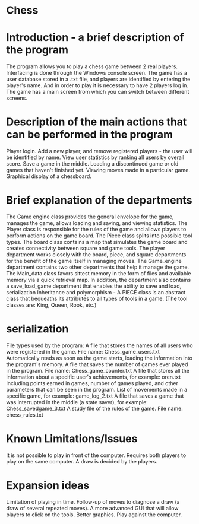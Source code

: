 # Chess

# Introduction - a brief description of the program
The program allows you to play a chess game between 2 real players.
Interfacing is done through the Windows console screen.
The game has a user database stored in a .txt file, and players are identified by entering the player's name.
And in order to play it is necessary to have 2 players log in.
The game has a main screen from which you can switch between different screens.


# Description of the main actions that can be performed in the program
Player login.
Add a new player, and remove registered players - the user will be identified by name.
View user statistics by ranking all users by overall score.
Save a game in the middle.
Loading a discontinued game or old games that haven't finished yet.
Viewing moves made in a particular game.
Graphical display of a chessboard.


# Brief explanation of the departments
The Game engine class provides the general envelope for the game, manages the game, allows loading and saving, and viewing statistics.
The Player class is responsible for the rules of the game and allows players to perform actions on the game board.
The Piece class splits into possible tool types.
The board class contains a map that simulates the game board and creates connectivity between square and game tools.
The player department works closely with the board, piece, and square departments for the benefit of the game itself in managing moves.
The Game_engine department contains two other departments that help it manage the game. The Main_data class favors sittest memory in the form of files and available memory via a quick retrieval map.
In addition, the department also contains a save_load_game department that enables the ability to save and load, serialization
Inheritance and polymorphism - A PIECE class is an abstract class that bequeaths its attributes to all types of tools in a game. 
(The tool classes are: King, Queen, Rook, etc.)

# serialization
File types used by the program:
A file that stores the names of all users who were registered in the game. File name: Chess_game_users.txt
Automatically reads as soon as the game starts, loading the information into the program's memory.
A file that saves the number of games ever played in the program. File name: Chess_game_counter.txt
A file that stores all the information about a specific user's achievements, for example: oren.txt
Including points earned in games, number of games played, and other parameters that can be seen in the program.
List of movements made in a specific game, for example: game_log_2.txt
A file that saves a game that was interrupted in the middle (a state saver), for example: Chess_savedgame_3.txt
A study file of the rules of the game. File name: chess_rules.txt

# Known Limitations/Issues
It is not possible to play in front of the computer.
Requires both players to play on the same computer.
A draw is decided by the players.

# Expansion ideas
Limitation of playing in time. 
Follow-up of moves to diagnose a draw (a draw of several repeated moves).
A more advanced GUI that will allow players to click on the tools.
Better graphics.
Play against the computer.
